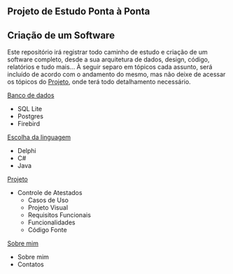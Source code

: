 ## Projeto de Estudo Ponta à Ponta
## Criação de um Software  

Este repositório irá registrar todo caminho de estudo e criação de um software completo, desde a sua arquitetura de dados, design, código, relatórios e tudo mais... 
À seguir separo em tópicos cada assunto, será incluído de acordo com o andamento do mesmo, mas não deixe de acessar os tópicos do [Projeto](project_code/project_code.md), onde terá todo detalhamento necessário.  

[Banco de dados](database/database.md)  
* SQL Lite  
* Postgres  
* Firebird  


[Escolha da linguagem](project_languages/project_languages.md)  
* Delphi  
* C#  
* Java  


[Projeto](project_code/project_code.md)  
- Controle de Atestados  
  * Casos de Uso  
  * Projeto Visual  
  * Requisitos Funcionais  
  * Funcionalidades  
  * Código Fonte  


[Sobre mim](about/about.md)  
* Sobre mim  
* Contatos  
